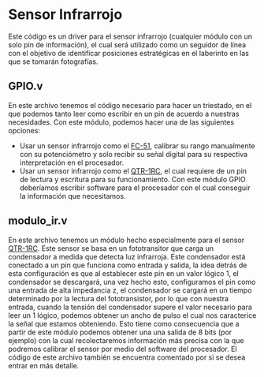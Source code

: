 # Sensor Infrarrojo

Este código es un driver para el sensor infrarrojo (cualquier módulo con un solo pin de información), el cual será utilizado como un seguidor de línea con el objetivo de identificar posiciones estratégicas en el laberinto en las que se tomarán fotografías.

## GPIO.v

En este archivo tenemos el código necesario para hacer un triestado, en el que podemos tanto leer como escribir en un pin de acuerdo a nuestras necesidades. Con este módulo, podemos hacer una de las siguientes opciones:
* Usar un sensor infrarrojo como el [FC-51](https://moviltronics.com/tienda/modulo-sensor-infrarrojo-ir/), calibrar su rango manualmente con su potenciómetro y solo recibir su señal digital para su respectiva interpretación en el procesador.
* Usar un sensor infrarrojo como el [QTR-1RC](https://moviltronics.com/tienda/sensor-de-reflexion-digital-qtr-1c/), el cual requiere de un pin de lectura y escritura para su funcionamiento. Con este módulo GPIO deberíamos escribir software para el procesador con el cual conseguir la información que necesitamos.

## modulo_ir.v
En este archivo tenemos un módulo hecho especialmente para el sensor [QTR-1RC](https://moviltronics.com/tienda/sensor-de-reflexion-digital-qtr-1c/). Este sensor se basa en un fototransitor que carga un condensador a medida que detecta luz infrarroja. Este condensador está conectado a un pin que funciona como entrada y salida, la idea detrás de esta configuración es que al establecer este pin en un valor lógico 1, el condensador se descargará, una vez hecho esto, configuramos el pin como una entrada de alta impedancia z, el condensador se cargará en un tiempo determinado por la lectura del fototransistor, por lo que con nuestra entrada, cuando la tensión del condensador supere el valor necesario para leer un 1 lógico, podemos obtener un ancho de pulso el cual nos caracterice la señal que estamos obteniendo. Esto tiene como consecuencia que a partir de este módulo podemos obtener una una salida de 8 bits (por ejemplo) con la cual recolectaremos información más precisa con la que podremos calibrar el sensor por medio del software del procesador. El código de este archivo también se encuentra comentado por si se desea entrar en más detalle.